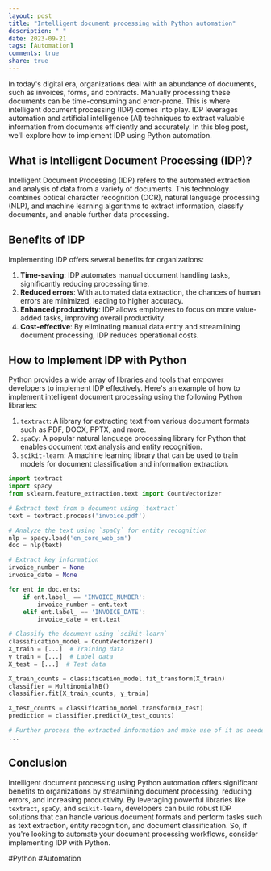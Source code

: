 ```yaml
---
layout: post
title: "Intelligent document processing with Python automation"
description: " "
date: 2023-09-21
tags: [Automation]
comments: true
share: true
---
```


In today's digital era, organizations deal with an abundance of documents, such as invoices, forms, and contracts. Manually processing these documents can be time-consuming and error-prone. This is where intelligent document processing (IDP) comes into play. IDP leverages automation and artificial intelligence (AI) techniques to extract valuable information from documents efficiently and accurately. In this blog post, we'll explore how to implement IDP using Python automation.

## What is Intelligent Document Processing (IDP)?

Intelligent Document Processing (IDP) refers to the automated extraction and analysis of data from a variety of documents. This technology combines optical character recognition (OCR), natural language processing (NLP), and machine learning algorithms to extract information, classify documents, and enable further data processing.

## Benefits of IDP

Implementing IDP offers several benefits for organizations:

1. **Time-saving**: IDP automates manual document handling tasks, significantly reducing processing time.
2. **Reduced errors**: With automated data extraction, the chances of human errors are minimized, leading to higher accuracy.
3. **Enhanced productivity**: IDP allows employees to focus on more value-added tasks, improving overall productivity.
4. **Cost-effective**: By eliminating manual data entry and streamlining document processing, IDP reduces operational costs.

## How to Implement IDP with Python

Python provides a wide array of libraries and tools that empower developers to implement IDP effectively. Here's an example of how to implement intelligent document processing using the following Python libraries:

1. `textract`: A library for extracting text from various document formats such as PDF, DOCX, PPTX, and more.
2. `spaCy`: A popular natural language processing library for Python that enables document text analysis and entity recognition.
3. `scikit-learn`: A machine learning library that can be used to train models for document classification and information extraction.

```python
import textract
import spacy
from sklearn.feature_extraction.text import CountVectorizer

# Extract text from a document using `textract`
text = textract.process('invoice.pdf')

# Analyze the text using `spaCy` for entity recognition
nlp = spacy.load('en_core_web_sm')
doc = nlp(text)

# Extract key information
invoice_number = None
invoice_date = None

for ent in doc.ents:
    if ent.label_ == 'INVOICE_NUMBER':
        invoice_number = ent.text
    elif ent.label_ == 'INVOICE_DATE':
        invoice_date = ent.text

# Classify the document using `scikit-learn`
classification_model = CountVectorizer()
X_train = [...]  # Training data
y_train = [...]  # Label data
X_test = [...]  # Test data

X_train_counts = classification_model.fit_transform(X_train)
classifier = MultinomialNB()
classifier.fit(X_train_counts, y_train)

X_test_counts = classification_model.transform(X_test)
prediction = classifier.predict(X_test_counts)

# Further process the extracted information and make use of it as needed
...

```

## Conclusion

Intelligent document processing using Python automation offers significant benefits to organizations by streamlining document processing, reducing errors, and increasing productivity. By leveraging powerful libraries like `textract`, `spaCy`, and `scikit-learn`, developers can build robust IDP solutions that can handle various document formats and perform tasks such as text extraction, entity recognition, and document classification. So, if you're looking to automate your document processing workflows, consider implementing IDP with Python.

#Python #Automation